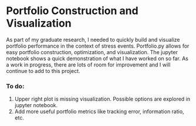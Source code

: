 # Portfolio Construction and Visualization

As part of my graduate research, I needed to quickly build and visualize portfolio performance in the context of stress events. Portfolio.py allows for easy portfolio construction, optimization, and visualization. The jupyter notebook shows a quick demonstration of what I have worked on so far. As a work in progress, there are lots of room for improvement and I will continue to add to this project.

### To do:
1. Upper right plot is missing visualization. Possible options are explored in jupyter notebook. 
2. Add more useful portfolio metrics like tracking error, information ratio, etc.
